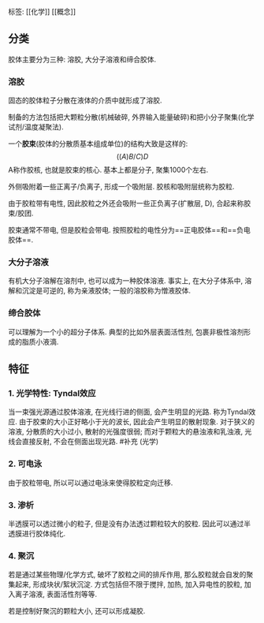 标签: [[化学]] [[概念]]
## 分类

胶体主要分为三种: 溶胶, 大分子溶液和缔合胶体. 

### 溶胶

固态的胶体粒子分散在液体的介质中就形成了溶胶. 

制备的方法包括把大颗粒分散(机械破碎, 外界输入能量破碎)和把小分子聚集(化学试剂/温度凝聚法). 

一个**胶束**(胶体的分散质基本组成单位)的结构大致是这样的: 
$$
((A)B/C)D
$$
A称作胶核, 也就是胶束的核心. 基本上都是分子, 聚集1000个左右. 

外侧吸附着一些正离子/负离子, 形成一个吸附层. 胶核和吸附层统称为胶粒. 

由于胶粒带有电性, 因此胶粒之外还会吸附一些正负离子(扩散层, D), 合起来称胶束/胶团. 

胶束通常不带电, 但是胶粒会带电. 按照胶粒的电性分为==正电胶体==和==负电胶体==. 

### 大分子溶液

有机大分子溶解在溶剂中, 也可以成为一种胶体溶液. 事实上, 在大分子体系中, 溶解和沉淀是可逆的, 称为亲液胶体; 一般的溶胶称为憎液胶体. 

### 缔合胶体

可以理解为一个小的超分子体系. 典型的比如外层表面活性剂, 包裹非极性溶剂形成的脂质小液滴. 

## 特征

### 1. 光学特性: Tyndal效应

当一束强光源通过胶体溶液, 在光线行进的侧面, 会产生明显的光路. 称为Tyndal效应. 由于胶束的大小正好略小于光的波长, 因此会产生明显的散射现象. 对于狭义的溶液, 分散质的大小过小, 散射的光强度很弱; 而对于颗粒大的悬浊液和乳浊液, 光线会直接反射, 不会在侧面出现光路. 
#补充 (光学)
### 2. 可电泳

由于胶粒带电, 所以可以通过电泳来使得胶粒定向迁移. 

### 3. 渗析

半透膜可以透过微小的粒子, 但是没有办法透过颗粒较大的胶粒. 因此可以通过半透膜进行胶体纯化. 

### 4. 聚沉

若是通过某些物理/化学方式, 破坏了胶粒之间的排斥作用, 那么胶粒就会自发的聚集起来, 形成块状/絮状沉淀. 方式包括但不限于搅拌, 加热, 加入异电性的胶粒, 加入离子溶液, 表面活性剂等等. 

若是控制好聚沉的颗粒大小, 还可以形成凝胶. 